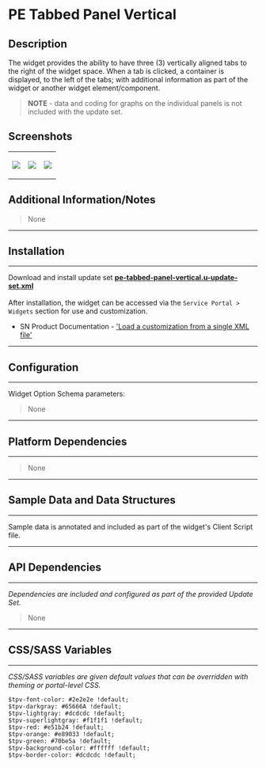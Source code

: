 # PE Tabbed Panel Vertical

## Description

The widget provides the ability to have three (3) vertically aligned tabs to the right of the widget space.
When a tab is clicked, a container is displayed, to the left of the tabs; with additional information as part of the widget or another widget element/component.

> **NOTE** - data and coding for graphs on the individual panels is not included with the update set.

## Screenshots
<table><tr style='vertical-align:top'><td>

![](../images/pe-tabbed-panel-vertical-1.png)
</td><td>

![](../images/pe-tabbed-panel-vertical-2.png)
</td><td>

![](../images/pe-tabbed-panel-vertical-3.png)
</td></tr></table>

## Additional Information/Notes
> None
---
## Installation
---
Download and install update set **[pe-tabbed-panel-vertical.u-update-set.xml](https://github.com/platform-experience/serviceportal-widget-library/blob/master/pe-tabbed-panel-vertical/pe-tabbed-panel-vertical.u-update-set.xml)** <br/><br/>
After installation, the widget can be accessed via the `Service Portal > Widgets` section for use and customization.<br/>
* SN Product Documentation - ['Load a customization from a single XML file'](https://docs.servicenow.com/bundle/istanbul-application-development/page/build/system-update-sets/task/t_LoadCustomizationsFromAnXMLFile.html)

---
## Configuration
---
Widget Option Schema parameters:
> None
---
## Platform Dependencies
---
> None
---
## Sample Data and Data Structures
---
Sample data is annotated and included as part of the widget's Client Script file.

---
## API Dependencies
---
<i>Dependencies are included and configured as part of the provided Update Set.</i>
> None
---
## CSS/SASS Variables
---
_CSS/SASS variables are given default values that can be overridden with theming or portal-level CSS._

`$tpv-font-color: #2e2e2e !default;`<br/>
`$tpv-darkgray: #65666A !default;`<br/>
`$tpv-lightgray: #dcdcdc !default;`<br/>
`$tpv-superlightgray: #f1f1f1 !default;`<br/>
`$tpv-red: #e51b24 !default;`<br/>
`$tpv-orange: #e89033 !default;`<br/>
`$tpv-green: #70be5a !default;`<br/>
`$tpv-background-color: #ffffff !default;`<br/>
`$tpv-border-color: #dcdcdc !default;`<br/>